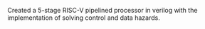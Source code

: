 Created a 5-stage RISC-V pipelined processor in verilog with the implementation of solving control and data hazards.
